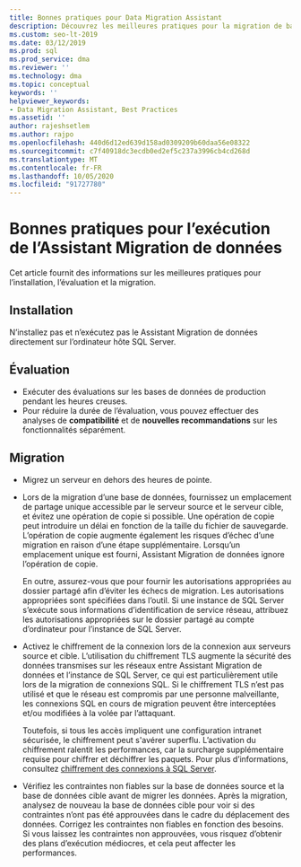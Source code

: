 ```yaml
---
title: Bonnes pratiques pour Data Migration Assistant
description: Découvrez les meilleures pratiques pour la migration de bases de données SQL Server avec Assistant Migration de données, y compris des informations sur l’installation, l’évaluation et la migration.
ms.custom: seo-lt-2019
ms.date: 03/12/2019
ms.prod: sql
ms.prod_service: dma
ms.reviewer: ''
ms.technology: dma
ms.topic: conceptual
keywords: ''
helpviewer_keywords:
- Data Migration Assistant, Best Practices
ms.assetid: ''
author: rajeshsetlem
ms.author: rajpo
ms.openlocfilehash: 440d6d12ed639d158ad0309209b60daa56e08322
ms.sourcegitcommit: c7f40918dc3ecdb0ed2ef5c237a3996cb4cd268d
ms.translationtype: MT
ms.contentlocale: fr-FR
ms.lasthandoff: 10/05/2020
ms.locfileid: "91727780"
---
```

# <a name="best-practices-for-running-data-migration-assistant"></a>Bonnes pratiques pour l’exécution de l’Assistant Migration de données
Cet article fournit des informations sur les meilleures pratiques pour l’installation, l’évaluation et la migration.

## <a name="installation"></a>Installation
N’installez pas et n’exécutez pas le Assistant Migration de données directement sur l’ordinateur hôte SQL Server.

## <a name="assessment"></a>Évaluation
- Exécuter des évaluations sur les bases de données de production pendant les heures creuses.
- Pour réduire la durée de l’évaluation, vous pouvez effectuer des analyses de **compatibilité** et de **nouvelles recommandations** sur les fonctionnalités séparément.

## <a name="migration"></a>Migration
- Migrez un serveur en dehors des heures de pointe.

- Lors de la migration d’une base de données, fournissez un emplacement de partage unique accessible par le serveur source et le serveur cible, et évitez une opération de copie si possible. Une opération de copie peut introduire un délai en fonction de la taille du fichier de sauvegarde. L’opération de copie augmente également les risques d’échec d’une migration en raison d’une étape supplémentaire. Lorsqu’un emplacement unique est fourni, Assistant Migration de données ignore l’opération de copie.
 
    En outre, assurez-vous que pour fournir les autorisations appropriées au dossier partagé afin d’éviter les échecs de migration. Les autorisations appropriées sont spécifiées dans l’outil. Si une instance de SQL Server s’exécute sous informations d’identification de service réseau, attribuez les autorisations appropriées sur le dossier partagé au compte d’ordinateur pour l’instance de SQL Server.

- Activez le chiffrement de la connexion lors de la connexion aux serveurs source et cible. L’utilisation du chiffrement TLS augmente la sécurité des données transmises sur les réseaux entre Assistant Migration de données et l’instance de SQL Server, ce qui est particulièrement utile lors de la migration de connexions SQL. Si le chiffrement TLS n’est pas utilisé et que le réseau est compromis par une personne malveillante, les connexions SQL en cours de migration peuvent être interceptées et/ou modifiées à la volée par l’attaquant.

    Toutefois, si tous les accès impliquent une configuration intranet sécurisée, le chiffrement peut s'avérer superflu. L’activation du chiffrement ralentit les performances, car la surcharge supplémentaire requise pour chiffrer et déchiffrer les paquets. Pour plus d’informations, consultez [chiffrement des connexions à SQL Server](/previous-versions/sql/sql-server-2008-r2/ms189067(v=sql.105)).
    
- Vérifiez les contraintes non fiables sur la base de données source et la base de données cible avant de migrer les données. Après la migration, analysez de nouveau la base de données cible pour voir si des contraintes n’ont pas été approuvées dans le cadre du déplacement des données. Corrigez les contraintes non fiables en fonction des besoins. Si vous laissez les contraintes non approuvées, vous risquez d’obtenir des plans d’exécution médiocres, et cela peut affecter les performances.